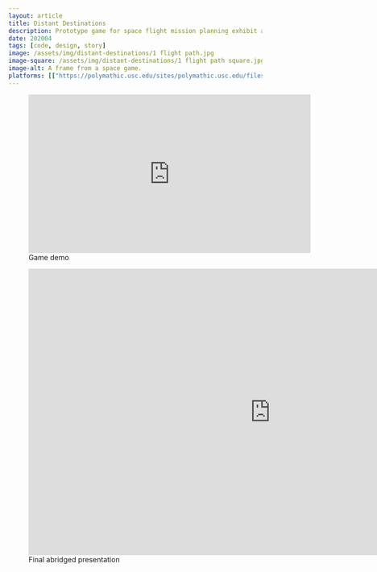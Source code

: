 ```yaml
---
layout: article
title: Distant Destinations
description: Prototype game for space flight mission planning exhibit at the California Science Center.
date: 202004
tags: [code, design, story]
image: /assets/img/distant-destinations/1 flight path.jpg
image-square: /assets/img/distant-destinations/1 flight path square.jpg
image-alt: A frame from a space game.
platforms: [["https://polymathic.usc.edu/sites/polymathic.usc.edu/files/distant_destinations_full.pdf", "Brief"], ["https://www.youtube.com/watch?v=Vw4cJbQ3jtk", "YouTube"]]
---
```


<figure role="group">
    <iframe width="560" height="315" src="https://www.youtube.com/embed/Vw4cJbQ3jtk" frameborder="0" allow="accelerometer; autoplay; clipboard-write; encrypted-media; gyroscope; picture-in-picture" allowfullscreen></iframe>
    <figcaption>Game demo</figcaption>
</figure>

<figure role="group">
    <iframe src="https://docs.google.com/presentation/d/e/2PACX-1vQTsLVr1AFy7FLs6jKndKZzNMchtv7TafRA0X4qB7Zzt5dylcLAJ23nuYgvqwrg2kBk05G5ASg9OP2t/embed?start=false&loop=false&delayms=3000" frameborder="0" width="960" height="569" allowfullscreen="true" mozallowfullscreen="true" webkitallowfullscreen="true"></iframe>
    <figcaption>Final abridged presentation</figcaption>
</figure>
